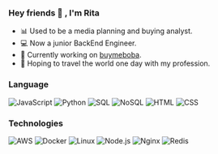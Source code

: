 ### Hey friends 🤙 , I'm Rita 

- 📊 Used to be a media planning and buying analyst.
- 💻 Now a junior BackEnd Engineer.
- 🧋 Currently working on [buymeboba](https://buymeboba.today/).
- 🚀 Hoping to travel the world one day with my profession.
     
### Language

![JavaScript](https://img.shields.io/badge/-JavaScript-000?&logo=JavaScript)
![Python](https://img.shields.io/badge/-Python-000?&logo=Python)
![SQL](https://img.shields.io/badge/-SQL-000?&logo=MySQL)
![NoSQL](https://img.shields.io/badge/-NoSQL-000?&logo=MongoDB)
![HTML](https://img.shields.io/badge/-HTML-000?&logo=HTML5)
![CSS](https://img.shields.io/badge/-CSS-000?&logo=CSS3&logoColor=1F45Fc)

### Technologies

![AWS](https://img.shields.io/badge/-AWS-000?&logo=Amazon-AWS&logoColor=F90)
![Docker](https://img.shields.io/badge/-Docker-000?&logo=Docker)
![Linux](https://img.shields.io/badge/-Linux-000?&logo=Linux)
![Node.js](https://img.shields.io/badge/-Node.js-000?&logo=node.js)
![Nginx](https://img.shields.io/badge/-Nginx-000?&logo=Nginx&logoColor=5DBB63)
![Redis](https://img.shields.io/badge/-Redis-000?&logo=Redis)



<!---
Rita-Ning/Rita-Ning is a ✨ special ✨ repository because its `README.md` (this file) appears on your GitHub profile.
You can click the Preview link to take a look at your changes.
--->
